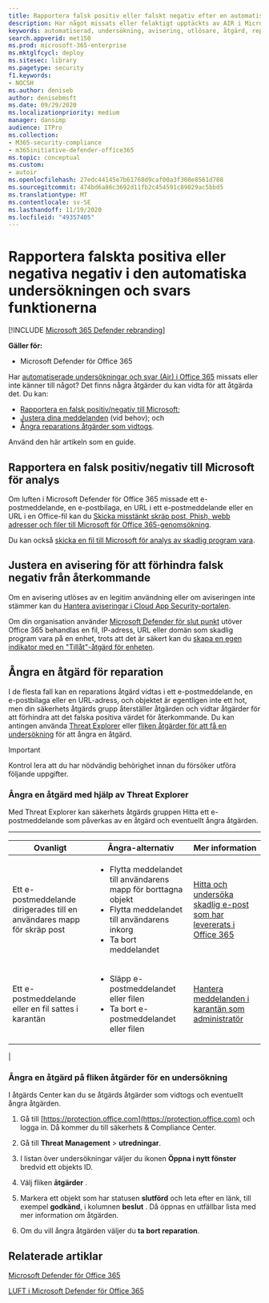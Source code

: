 ```yaml
---
title: Rapportera falsk positiv eller falskt negativ efter en automatiserad undersökning i Microsoft Defender för Office 365
description: Har något missats eller felaktigt upptäckts av AIR i Microsoft Defender för Office 365? Lär dig hur du skickar falska positiva eller falska negativa negativ till Microsoft för analys.
keywords: automatiserad, undersökning, avisering, utlösare, åtgärd, reparation, falskt positivt, falskt negativt
search.appverid: met150
ms.prod: microsoft-365-enterprise
ms.mktglfcycl: deploy
ms.sitesec: library
ms.pagetype: security
f1.keywords:
- NOCSH
ms.author: deniseb
author: denisebmsft
ms.date: 09/29/2020
ms.localizationpriority: medium
manager: dansimp
audience: ITPro
ms.collection:
- M365-security-compliance
- m365initiative-defender-office365
ms.topic: conceptual
ms.custom:
- autoir
ms.openlocfilehash: 27edc44145e7b61768d9caf00a3f308e8561d708
ms.sourcegitcommit: 474bd6a86c3692d11fb2c454591c89029ac5bbd5
ms.translationtype: MT
ms.contentlocale: sv-SE
ms.lasthandoff: 11/19/2020
ms.locfileid: "49357405"
---
```

# <a name="how-to-report-false-positivesnegatives-in-automated-investigation-and-response-capabilities"></a>Rapportera falskta positiva eller negativa negativ i den automatiska undersökningen och svars funktionerna

[!INCLUDE [Microsoft 365 Defender rebranding](../includes/microsoft-defender-for-office.md)]


**Gäller för:**
- Microsoft Defender för Office 365

Har [automatiserade undersökningar och svar (Air) i Office 365](automated-investigation-response-office.md) missats eller inte känner till något? Det finns några åtgärder du kan vidta för att åtgärda det. Du kan:

- [Rapportera en falsk positiv/negativ till Microsoft](#report-a-false-positivenegative-to-microsoft-for-analysis);
- [Justera dina meddelanden](#adjust-an-alert-to-prevent-false-positives-from-recurring) (vid behov); och
- [Ångra reparations åtgärder som vidtogs](#undo-a-remediation-action).

Använd den här artikeln som en guide.

## <a name="report-a-false-positivenegative-to-microsoft-for-analysis"></a>Rapportera en falsk positiv/negativ till Microsoft för analys

Om luften i Microsoft Defender för Office 365 missade ett e-postmeddelande, en e-postbilaga, en URL i ett e-postmeddelande eller en URL i en Office-fil kan du [Skicka misstänkt skräp post, Phish, webb adresser och filer till Microsoft för Office 365-genomsökning](admin-submission.md).

Du kan också [skicka en fil till Microsoft för analys av skadlig program vara](https://www.microsoft.com/wdsi/filesubmission).

## <a name="adjust-an-alert-to-prevent-false-positives-from-recurring"></a>Justera en avisering för att förhindra falsk negativ från återkommande

Om en avisering utlöses av en legitim användning eller om aviseringen inte stämmer kan du [Hantera aviseringar i Cloud App Security-portalen](https://docs.microsoft.com/cloud-app-security/managing-alerts).

Om din organisation använder [Microsoft Defender för slut punkt](https://docs.microsoft.com/windows/security/threat-protection) utöver Office 365 behandlas en fil, IP-adress, URL eller domän som skadlig program vara på en enhet, trots att det är säkert kan du [skapa en egen indikator med en "Tillåt"-åtgärd för enheten](https://docs.microsoft.com/windows/security/threat-protection/microsoft-defender-atp/manage-indicators).

## <a name="undo-a-remediation-action"></a>Ångra en åtgärd för reparation

I de flesta fall kan en reparations åtgärd vidtas i ett e-postmeddelande, en e-postbilaga eller en URL-adress, och objektet är egentligen inte ett hot, men din säkerhets åtgärds grupp återställer åtgärden och vidtar åtgärder för att förhindra att det falska positiva värdet för återkommande. Du kan antingen använda [Threat Explorer](#undo-an-action-using-threat-explorer) eller [fliken åtgärder för att få en undersökning](#undo-an-action-using-the-actions-tab-for-an-investigation) för att ångra en åtgärd.

> [!IMPORTANT]
> Kontrol lera att du har nödvändig behörighet innan du försöker utföra följande uppgifter.

### <a name="undo-an-action-using-threat-explorer"></a>Ångra en åtgärd med hjälp av Threat Explorer

Med Threat Explorer kan säkerhets åtgärds gruppen Hitta ett e-postmeddelande som påverkas av en åtgärd och eventuellt ångra åtgärden.

****

|Ovanligt|Ångra-alternativ|Mer information|
|---|---|---|
|Ett e-postmeddelande dirigerades till en användares mapp för skräp post|<ul><li>Flytta meddelandet till användarens mapp för borttagna objekt</li><li>Flytta meddelandet till användarens inkorg</li><li>Ta bort meddelandet</li></ul>|[Hitta och undersöka skadlig e-post som har levererats i Office 365](investigate-malicious-email-that-was-delivered.md)|
|Ett e-postmeddelande eller en fil sattes i karantän|<ul><li>Släpp e-postmeddelandet eller filen</li><li>Ta bort e-postmeddelandet eller filen</li></ul>|[Hantera meddelanden i karantän som administratör](manage-quarantined-messages-and-files.md)|
|

### <a name="undo-an-action-using-the-actions-tab-for-an-investigation"></a>Ångra en åtgärd på fliken åtgärder för en undersökning

I åtgärds Center kan du se åtgärds åtgärder som vidtogs och eventuellt ångra åtgärden.

1. Gå till [https://protection.office.com](https://protection.office.com) och logga in. Då kommer du till säkerhets & Compliance Center.

2. Gå till **Threat Management**  >  **utredningar**.

3. I listan över undersökningar väljer du ikonen **Öppna i nytt fönster** bredvid ett objekts ID.

4. Välj fliken **åtgärder** .

5. Markera ett objekt som har statusen **slutförd** och leta efter en länk, till exempel **godkänd**, i kolumnen **beslut** . Då öppnas en utfällbar lista med mer information om åtgärden.

6. Om du vill ångra åtgärden väljer du **ta bort reparation**.

## <a name="related-articles"></a>Relaterade artiklar

[Microsoft Defender för Office 365](office-365-atp.md)

[LUFT i Microsoft Defender för Office 365](office-365-air.md)
